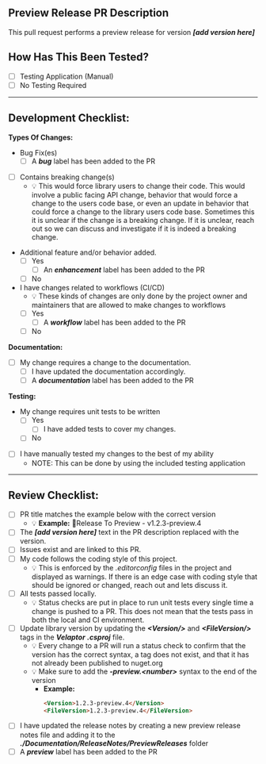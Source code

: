 <!--
    !! NOTE !! - ONLY PROJECT OWNERS AND MAINTAINERS MANAGE PRODUCTION AND PREVIEW RELEASE PULL REQUESTS
    If you have contributions to make, use the "feature-to-develop" pull request template.
-->

<!-- Provide a short general summary of your changes in the Title above -->
## Preview Release PR Description
This pull request performs a preview release for version **_[add version here]_**

## How Has This Been Tested?
- [ ] Testing Application (Manual)
- [ ] No Testing Required

---

## Development Checklist:
**Types Of Changes:**
- Bug Fix(es)
  - [ ] A **_bug_** label has been added to the PR
- [ ] Contains breaking change(s)
  - 💡 This would force library users to change their code.  This would involve a public facing API change, behavior that would force a change to the users code base, or even an update in behavior that could force a change to the library users code base.  Sometimes this it is unclear if the change is a breaking change.  If it is unclear, reach out so we can discuss and investigate if it is indeed a breaking change.
- Additional feature and/or behavior added.
  - [ ] Yes
    - [ ] An **_enhancement_** label has been added to the PR
  - [ ] No
- I have changes related to workflows (CI/CD)
  - 💡 These kinds of changes are only done by the project owner and maintainers that are allowed to make changes to workflows
  - [ ] Yes
    - [ ] A **_workflow_** label has been added to the PR
  - [ ] No

**Documentation:**
- [ ] My change requires a change to the documentation.
  - [ ] I have updated the documentation accordingly.
  - [ ] A **_documentation_** label has been added to the PR

**Testing:**
- My change requires unit tests to be written
  - [ ] Yes
    - [ ] I have added tests to cover my changes.
  - [ ] No
- [ ] I have manually tested my changes to the best of my ability
  - NOTE: This can be done by using the included testing application

---

## Review Checklist:
<!-- Go over all the following points, and put an `x` in all the boxes that apply. -->
<!-- If you're unsure about any of these, don't hesitate to ask. We're here to help! -->
- [ ] PR title matches the example below with the correct version
  * 💡 **Example:** 🚀Release To Preview - v1.2.3-preview.4
- [ ] The **_[add version here]_** text in the PR description replaced with the version.
- [ ] Issues exist and are linked to this PR.
- [ ] My code follows the coding style of this project.
  - 💡 This is enforced by the *.editorconfig* files in the project and displayed as warnings.  If there is an edge case with coding style that should be ignored or changed, reach out and lets discuss it.
- [ ] All tests passed locally.
  - 💡 Status checks are put in place to run unit tests every single time a change is pushed to a PR.  This does not mean that the tests pass in both the local and CI environment.
- [ ] Update library version by updating the **_\<Version/\>_** and **_\<FileVersion/\>_** tags in the **_Velaptor_** **_.csproj_** file.
  - 💡 Every change to a PR will run a status check to confirm that the version has the correct syntax, a tag does not exist, and that it has not already been published to nuget.org
  - 💡 Make sure to add the **_-preview.\<number\>_** syntax to the end of the version
    - **Example:**
      ``` html
      <Version>1.2.3-preview.4</Version>
      <FileVersion>1.2.3-preview.4</FileVersion>
      ```
- [ ] I have updated the release notes by creating a new preview release notes file and adding it to the **_./Documentation/ReleaseNotes/PreviewReleases_** folder
- [ ] A **_preview_** label has been added to the PR
